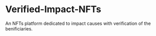 # Verified-Impact-NFTs
An NFTs platform dedicated to impact causes with verification of the benificiaries. 
